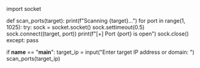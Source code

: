 import socket

def scan_ports(target):
    print(f"Scanning {target}...")
    for port in range(1, 1025):
        try:
            sock = socket.socket()
            sock.settimeout(0.5)
            sock.connect((target, port))
            print(f"[+] Port {port} is open")
            sock.close()
        except:
            pass

if __name__ == "__main__":
    target_ip = input("Enter target IP address or domain: ")
    scan_ports(target_ip)
